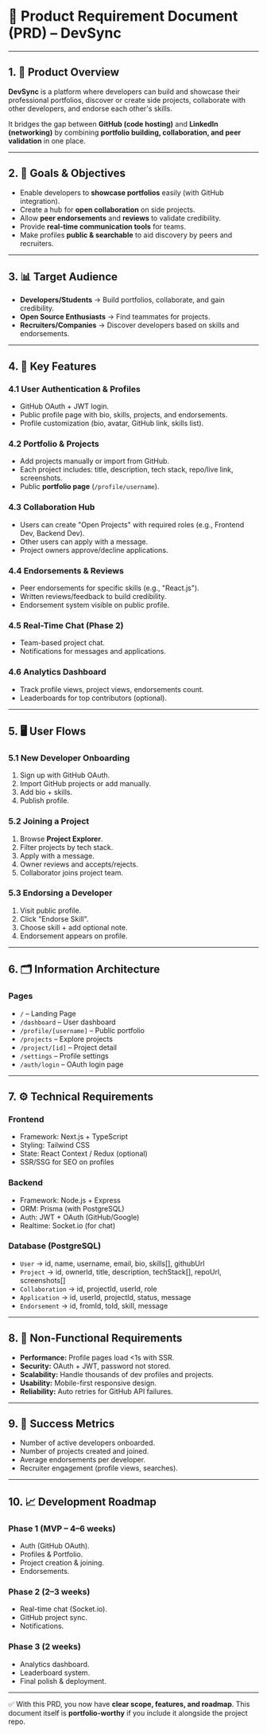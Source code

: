 # 📄 **Product Requirement Document (PRD) – DevSync**

---

## 1. 📌 **Product Overview**

**DevSync** is a platform where developers can build and showcase their professional portfolios, discover or create side projects, collaborate with other developers, and endorse each other's skills.

It bridges the gap between **GitHub (code hosting)** and **LinkedIn (networking)** by combining **portfolio building, collaboration, and peer validation** in one place.

---

## 2. 🎯 **Goals & Objectives**

* Enable developers to **showcase portfolios** easily (with GitHub integration).
* Create a hub for **open collaboration** on side projects.
* Allow **peer endorsements** and **reviews** to validate credibility.
* Provide **real-time communication tools** for teams.
* Make profiles **public & searchable** to aid discovery by peers and recruiters.

---

## 3. 📊 **Target Audience**

* **Developers/Students** → Build portfolios, collaborate, and gain credibility.
* **Open Source Enthusiasts** → Find teammates for projects.
* **Recruiters/Companies** → Discover developers based on skills and endorsements.

---

## 4. 🔑 **Key Features**

### 4.1 User Authentication & Profiles

* GitHub OAuth + JWT login.
* Public profile page with bio, skills, projects, and endorsements.
* Profile customization (bio, avatar, GitHub link, skills list).

### 4.2 Portfolio & Projects

* Add projects manually or import from GitHub.
* Each project includes: title, description, tech stack, repo/live link, screenshots.
* Public **portfolio page** (`/profile/username`).

### 4.3 Collaboration Hub

* Users can create "Open Projects" with required roles (e.g., Frontend Dev, Backend Dev).
* Other users can apply with a message.
* Project owners approve/decline applications.

### 4.4 Endorsements & Reviews

* Peer endorsements for specific skills (e.g., "React.js").
* Written reviews/feedback to build credibility.
* Endorsement system visible on public profile.

### 4.5 Real-Time Chat (Phase 2)

* Team-based project chat.
* Notifications for messages and applications.

### 4.6 Analytics Dashboard

* Track profile views, project views, endorsements count.
* Leaderboards for top contributors (optional).

---

## 5. 🖥️ **User Flows**

### 5.1 New Developer Onboarding

1. Sign up with GitHub OAuth.
2. Import GitHub projects or add manually.
3. Add bio + skills.
4. Publish profile.

### 5.2 Joining a Project

1. Browse **Project Explorer**.
2. Filter projects by tech stack.
3. Apply with a message.
4. Owner reviews and accepts/rejects.
5. Collaborator joins project team.

### 5.3 Endorsing a Developer

1. Visit public profile.
2. Click "Endorse Skill".
3. Choose skill + add optional note.
4. Endorsement appears on profile.

---

## 6. 🗂️ **Information Architecture**

### Pages

* `/` – Landing Page
* `/dashboard` – User dashboard
* `/profile/[username]` – Public portfolio
* `/projects` – Explore projects
* `/project/[id]` – Project detail
* `/settings` – Profile settings
* `/auth/login` – OAuth login page

---

## 7. ⚙️ **Technical Requirements**

### Frontend

* Framework: Next.js + TypeScript
* Styling: Tailwind CSS
* State: React Context / Redux (optional)
* SSR/SSG for SEO on profiles

### Backend

* Framework: Node.js + Express
* ORM: Prisma (with PostgreSQL)
* Auth: JWT + OAuth (GitHub/Google)
* Realtime: Socket.io (for chat)

### Database (PostgreSQL)

* `User` → id, name, username, email, bio, skills\[], githubUrl
* `Project` → id, ownerId, title, description, techStack\[], repoUrl, screenshots\[]
* `Collaboration` → id, projectId, userId, role
* `Application` → id, userId, projectId, status, message
* `Endorsement` → id, fromId, toId, skill, message

---

## 8. 🧪 **Non-Functional Requirements**

* **Performance:** Profile pages load <1s with SSR.
* **Security:** OAuth + JWT, password not stored.
* **Scalability:** Handle thousands of dev profiles and projects.
* **Usability:** Mobile-first responsive design.
* **Reliability:** Auto retries for GitHub API failures.

---

## 9. 🧭 **Success Metrics**

* Number of active developers onboarded.
* Number of projects created and joined.
* Average endorsements per developer.
* Recruiter engagement (profile views, searches).

---

## 10. 📈 **Development Roadmap**

### Phase 1 (MVP – 4–6 weeks)

* Auth (GitHub OAuth).
* Profiles & Portfolio.
* Project creation & joining.
* Endorsements.

### Phase 2 (2–3 weeks)

* Real-time chat (Socket.io).
* GitHub project sync.
* Notifications.

### Phase 3 (2 weeks)

* Analytics dashboard.
* Leaderboard system.
* Final polish & deployment.

---

✅ With this PRD, you now have **clear scope, features, and roadmap**.
This document itself is **portfolio-worthy** if you include it alongside the project repo.
